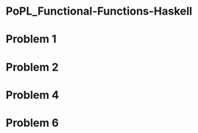 PoPL_Functional-Functions-Haskell
=================================


Problem 1
=========


Problem 2
=========


Problem 4
=========

Problem 6
=========
